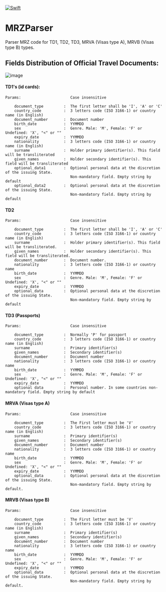 [![Swift](https://github.com/romanmazeev/MRZParser/actions/workflows/swift.yml/badge.svg?branch=main)](https://github.com/romanmazeev/MRZParser/actions/workflows/swift.yml)
# MRZParser
Parser MRZ code for TD1, TD2, TD3, MRVA (Visas type A), MRVB (Visas type B) types.

## Fields Distribution of Official Travel Documents:
![image](https://raw.githubusercontent.com/appintheair/MRZParser/develop/docs/img/Fields_Distribution.png)
#### TD1's (id cards):

    Params:                      Case insensitive

        document_type         :  The first letter shall be 'I', 'A' or 'C'
        country_code          :  3 letters code (ISO 3166-1) or country name (in English)
        document_number       :  Document number
        birth_date            :  YYMMDD
        sex                   :  Genre. Male: 'M', Female: 'F' or Undefined: 'X', "<" or ""
        expiry_date           :  YYMMDD
        nationality           :  3 letters code (ISO 3166-1) or country name (in English)
        surname               :  Holder primary identifier(s). This field will be transliterated
        given_names           :  Holder secondary identifier(s). This field will be transliterated
        optional_data1        :  Optional personal data at the discretion of the issuing State.
                                 Non-mandatory field. Empty string by default
        optional_data2        :  Optional personal data at the discretion of the issuing State.
                                 Non-mandatory field. Empty string by default                        
#### TD2

    Params:                      Case insensitive

        document_type         :  The first letter shall be 'I', 'A' or 'C'
        country_code          :  3 letters code (ISO 3166-1) or country name (in English)
        surname               :  Holder primary identifier(s). This field will be transliterated.
        given_names           :  Holder secondary identifier(s). This field will be transliterated.
        document_number       :  Document number.
        nationality           :  3 letters code (ISO 3166-1) or country name
        birth_date            :  YYMMDD
        sex                   :  Genre. Male: 'M', Female: 'F' or Undefined: 'X', "<" or ""
        expiry_date           :  YYMMDD
        optional_data         :  Optional personal data at the discretion of the issuing State.
                                 Non-mandatory field. Empty string by default                         
#### TD3 (Passports)

    Params:                      Case insensitive

        document_type         :  Normally 'P' for passport
        country_code          :  3 letters code (ISO 3166-1) or country name (in English)
        surname               :  Primary identifier(s)
        given_names           :  Secondary identifier(s)
        document_number       :  Document number
        nationality           :  3 letters code (ISO 3166-1) or country name
        birth_date            :  YYMMDD
        sex                   :  Genre. Male: 'M', Female: 'F' or Undefined: 'X', "<" or ""
        expiry_date           :  YYMMDD
        optional data         :  Personal number. In some countries non-mandatory field. Empty string by default
#### MRVA (Visas type A)

    Params:                      Case insensitive
    
        document_type         :  The First letter must be 'V'
        country_code          :  3 letters code (ISO 3166-1) or country name (in English)
        surname               :  Primary identifier(s)
        given_names           :  Secondary identifier(s)
        document_number       :  Document number
        nationality           :  3 letters code (ISO 3166-1) or country name
        birth_date            :  YYMMDD
        sex                   :  Genre. Male: 'M', Female: 'F' or Undefined: 'X', "<" or ""
        expiry_date           :  YYMMDD
        optional_data         :  Optional personal data at the discretion of the issuing State.
                                 Non-mandatory field. Empty string by default.                          
#### MRVB (Visas type B)

    Params:                      Case insensitive
    
        document_type         :  The First letter must be 'V'
        country_code          :  3 letters code (ISO 3166-1) or country name (in English)
        surname               :  Primary identifier(s)
        given_names           :  Secondary identifier(s)
        document_number       :  Document number
        nationality           :  3 letters code (ISO 3166-1) or country name
        birth_date            :  YYMMDD
        sex                   :  Genre. Male: 'M', Female: 'F' or Undefined: 'X', "<" or ""
        expiry_date           :  YYMMDD
        optional_data         :  Optional personal data at the discretion of the issuing State.
                                 Non-mandatory field. Empty string by default.
